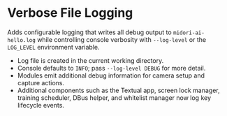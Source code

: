 # Verbose File Logging

Adds configurable logging that writes all debug output to `midori-ai-hello.log` while controlling console verbosity with `--log-level` or the `LOG_LEVEL` environment variable.

- Log file is created in the current working directory.
- Console defaults to `INFO`; pass `--log-level DEBUG` for more detail.
- Modules emit additional debug information for camera setup and capture actions.
- Additional components such as the Textual app, screen lock manager, training
  scheduler, DBus helper, and whitelist manager now log key lifecycle events.
